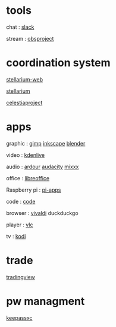 # tools
chat : [slack](https://slack.com/)

stream : [obsproject](https://obsproject.com/)

# coordination system

[stellarium-web](https://stellarium-web.org)

[stellarium](https://stellarium.org)

[celestiaproject](https://celestiaproject.space)

# apps
graphic : [gimp](https://www.gimp.org/) [inkscape](https://inkscape.org) [blender](https://www.blender.org/)

video : [kdenlive](https://kdenlive.org/)

audio : [ardour](https://ardour.org/) [audacity](https://www.audacityteam.org/) [mixxx](https://mixxx.org/)

office : [libreoffice](https://www.libreoffice.org/)

Raspberry pi : [pi-apps](https://pi-apps.io/)

code : [code](https://code.visualstudio.com/)

browser : [vivaldi](https://vivaldi.com) duckduckgo

player : [vlc](https://www.videolan.org/vlc/)

tv : [kodi](https://kodi.tv)

# trade

[tradingview](https://www.tradingview.com)

# pw managment 

[keepassxc](https://keepassxc.org)
